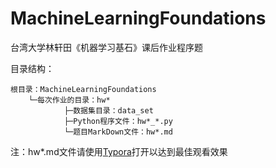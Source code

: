 # MachineLearningFoundations
台湾大学林轩田《机器学习基石》课后作业程序题

目录结构：

    根目录：MachineLearningFoundations
        └─每次作业的目录：hw*
                ├─数据集目录：data_set
                ├─Python程序文件：hw*_*.py
                └─题目MarkDown文件：hw*.md

注：hw*.md文件请使用[Typora](https://www.typora.io/)打开以达到最佳观看效果